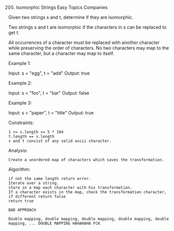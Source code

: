 205. Isomorphic Strings
Easy
Topics
Companies

Given two strings s and t, determine if they are isomorphic.

Two strings s and t are isomorphic if the characters in s can be replaced to get t.

All occurrences of a character must be replaced with another character while preserving the order of characters. No two characters may map to the same character, but a character may map to itself.

 

Example 1:

Input: s = "egg", t = "add"
Output: true

Example 2:

Input: s = "foo", t = "bar"
Output: false

Example 3:

Input: s = "paper", t = "title"
Output: true

 

Constraints:

    1 <= s.length <= 5 * 104
    t.length == s.length
    s and t consist of any valid ascii character.

Analysis:

    Create a unordered map of characters which saves the transformation.

Algorithm:

    if not the same length return error.
    Iterate over a string.
    store in a map each character with his transformation.
    If a character exists in the map, check the transformation character, if different return false
    return true

    BAD APPROACH

    Double mapping, double mapping, double mapping, double mapping, double mapping, ... DOUBLE MAPPING HAHAHAHA FCK